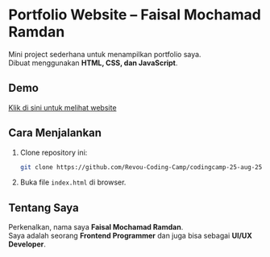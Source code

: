 # Portfolio Website – Faisal Mochamad Ramdan

Mini project sederhana untuk menampilkan portfolio saya.  
Dibuat menggunakan **HTML, CSS, dan JavaScript**.

## Demo
[Klik di sini untuk melihat website](https://revou-coding-camp.github.io/codingcamp-25-aug-25-MasMajun/)

## Cara Menjalankan
1. Clone repository ini:
   ```bash
   git clone https://github.com/Revou-Coding-Camp/codingcamp-25-aug-25-MasMajun.git
   ```
2. Buka file `index.html` di browser.

## Tentang Saya
Perkenalkan, nama saya **Faisal Mochamad Ramdan**.  
Saya adalah seorang **Frontend Programmer** dan juga bisa sebagai **UI/UX Developer**.
